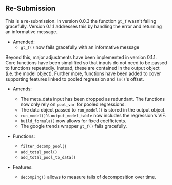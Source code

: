 ## Re-Submission

This is a re-submission. In version 0.0.3 the function `gt_f` wasn't failing gracefully. Version 0.1.1 addresses this by handling the error and returning an informative message.

* Amended:
  * `gt_f()` now fails gracefully with an informative message

Beyond this, major adjustments have been implemented in version 0.1.1. Core functions have been simplified so that inputs do not need to be passed to functions repeatedly. Instead, these are contained in the output object (i.e. the model object). Further more, functions have been added to cover supporting features linked to pooled regression and `lm()`'s offset.

* Amends:
  * The meta_data input has been dropped as redundant. The functions now only rely on `pool_var` for pooled regressions.
  * The data object passed to `run_model()` is stored in the output object.
  * `run_model()`'s `output_model_table` now includes the regression's VIF.
  * `build_formula()` now allows for fixed coefficients.
  * The google trends wrapper `gt_f()` fails gracefully.

* Functions:
  * `filter_decomp_pool()`
  * `add_total_pool()`
  * `add_total_pool_to_data()`

* Features:
  * `decomping()` allows to measure tails of decomposition over time.

